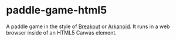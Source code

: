 # paddle-game-html5
A paddle game in the style of [Breakout](https://en.wikipedia.org/wiki/Breakout_\(video_game\)) or [Arkanoid](https://en.wikipedia.org/wiki/Arkanoid). It runs in a web browser inside of an HTML5 Canvas element.

